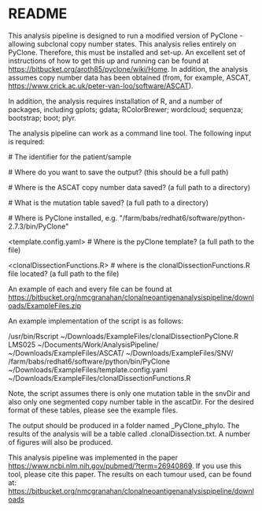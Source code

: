 # README #

This analysis pipeline is designed to run a modified version of PyClone - allowing subclonal copy number states. This analysis relies entirely on PyClone. Therefore, this must be installed and set-up. 
An excellent set of instructions of how to get this up and running can be found at 
https://bitbucket.org/aroth85/pyclone/wiki/Home. In addition, the analysis assumes copy number data has been obtained (from, for example,  ASCAT, https://www.crick.ac.uk/peter-van-loo/software/ASCAT). 

In addition, the analysis requires installation of R, and a number of packages, including gplots; gdata; RColorBrewer; wordcloud; sequenza; bootstrap; boot; plyr. 

The analysis pipeline can work as a command line tool. The following input is required:

  <patient>              # The identifier for the patient/sample

  <saveDir>              # Where do you want to save the output? (this should be a full path)

  <ascatDir>             # Where is the ASCAT copy number data saved? (a full path to a directory)

  <snvDir>               # What is the mutation table saved? (a full path to a directory)

  <PyClone>              # Where is PyClone installed,  e.g. "/farm/babs/redhat6/software/python-2.7.3/bin/PyClone"

  <template.config.yaml> # Where is the pyClone template? (a full path to the file)

  <clonalDissectionFunctions.R> # where is the clonalDissectionFunctions.R file located? (a full path to the file)

An example of each and every file can be found at https://bitbucket.org/nmcgranahan/clonalneoantigenanalysispipeline/downloads/ExampleFiles.zip

An example implementation of the script is as follows:

/usr/bin/Rscript ~/Downloads/ExampleFiles/clonalDissectionPyClone.R LMS025 ~/Documents/Work/AnalysisPipeline/ ~/Downloads/ExampleFiles/ASCAT/ ~/Downloads/ExampleFiles/SNV/ /farm/babs/redhat6/software/python/bin/PyClone ~/Downloads/ExampleFiles/template.config.yaml ~/Downloads/ExampleFiles/clonalDissectionFunctions.R

Note, the script assumes there is only one mutation table in the snvDir and also only one segmented copy number table in the ascatDir. For the desired format of these tables, please see the example files. 

The output should be produced in a folder named <patient>_PyClone_phylo. The results of the analysis will be a table called <patient>.clonalDissection.txt. A number of figures will also be produced. 

This analysis pipeline was implemented in the paper https://www.ncbi.nlm.nih.gov/pubmed/?term=26940869. If you use this tool, please cite this paper. The results on each tumour used, can be found at: https://bitbucket.org/nmcgranahan/clonalneoantigenanalysispipeline/downloads